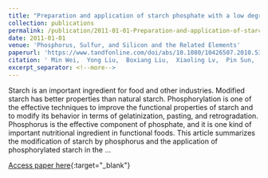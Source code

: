```yaml
---
title: "Preparation and application of starch phosphate with a low degree of substitution"
collection: publications
permalink: /publication/2011-01-01-Preparation-and-application-of-starch-phosphate-with-a-low-degree-of-substitution
date: 2011-01-01
venue: 'Phosphorus, Sulfur, and Silicon and the Related Elements'
paperurl: 'https://www.tandfonline.com/doi/abs/10.1080/10426507.2010.537714'
citation: ' Min Wei,  Yong Liu,  Boxiang Liu,  Xiaoling Lv,  Pin Sun,  Zesheng Zhang,  Fengshou Zhang,  Su Yin,  Zhongdong Liu, &quot;Preparation and application of starch phosphate with a low degree of substitution.&quot; Phosphorus, Sulfur, and Silicon and the Related Elements, 2011.'
excerpt_separator: <!--more-->
---
```

<!--more-->
Starch is an important ingredient for food and other industries. Modified starch has better properties than natural starch. Phosphorylation is one of the effective techniques to improve the functional properties of starch and to modify its behavior in terms of gelatinization, pasting, and retrogradation. Phosphorus is the effective component of phosphate, and it is one kind of important nutritional ingredient in functional foods. This article summarizes the modification of starch by phosphorus and the application of phosphorylated starch in the …

[Access paper here](https://www.tandfonline.com/doi/abs/10.1080/10426507.2010.537714){:target="_blank"}
